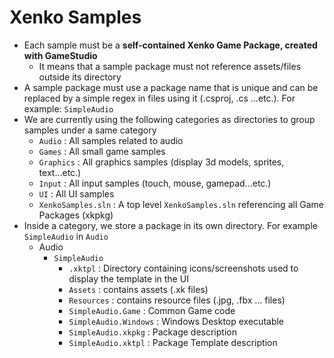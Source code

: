 # Xenko Samples

- Each sample must be a **self-contained Xenko Game Package, created with GameStudio**
	- It means that a sample package must not reference assets/files outside its directory
- A sample package must use a package name that is unique and can be replaced by a simple regex in files using it (.csproj, .cs ...etc.). For example: `SimpleAudio`
- We are currently using the following categories as directories to group samples under a same category
	- `Audio` : All samples related to audio
	- `Games` : All small game samples
	- `Graphics` : All graphics samples (display 3d models, sprites, text...etc.)
	- `Input` : All input samples (touch, mouse, gamepad...etc.)
	- `UI` : All UI samples
	- `XenkoSamples.sln` : A top level `XenkoSamples.sln` referencing all Game Packages (xkpkg)
- Inside a category, we store a package in its own directory. For example `SimpleAudio` in `Audio`
	- Audio
		- `SimpleAudio`
			- `.xktpl` : Directory containing icons/screenshots used to display the template in the UI
			- `Assets` : contains assets (.xk files)
			- `Resources` : contains resource files (.jpg, .fbx ... files)
			- `SimpleAudio.Game` : Common Game code
			- `SimpleAudio.Windows` : Windows Desktop executable
			- `SimpleAudio.xkpkg` : Package description
			- `SimpleAudio.xktpl` : Package Template description
